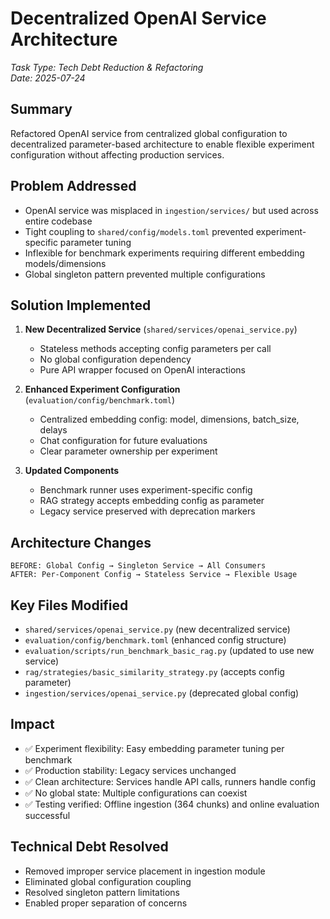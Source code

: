 # Decentralized OpenAI Service Architecture

*Task Type: Tech Debt Reduction & Refactoring*  
*Date: 2025-07-24*

## Summary
Refactored OpenAI service from centralized global configuration to decentralized parameter-based architecture to enable flexible experiment configuration without affecting production services.

## Problem Addressed
- OpenAI service was misplaced in `ingestion/services/` but used across entire codebase
- Tight coupling to `shared/config/models.toml` prevented experiment-specific parameter tuning
- Inflexible for benchmark experiments requiring different embedding models/dimensions
- Global singleton pattern prevented multiple configurations

## Solution Implemented
1. **New Decentralized Service** (`shared/services/openai_service.py`)
   - Stateless methods accepting config parameters per call
   - No global configuration dependency
   - Pure API wrapper focused on OpenAI interactions

2. **Enhanced Experiment Configuration** (`evaluation/config/benchmark.toml`)
   - Centralized embedding config: model, dimensions, batch_size, delays
   - Chat configuration for future evaluations
   - Clear parameter ownership per experiment

3. **Updated Components**
   - Benchmark runner uses experiment-specific config
   - RAG strategy accepts embedding config as parameter  
   - Legacy service preserved with deprecation markers

## Architecture Changes
```
BEFORE: Global Config → Singleton Service → All Consumers
AFTER: Per-Component Config → Stateless Service → Flexible Usage
```

## Key Files Modified
- `shared/services/openai_service.py` (new decentralized service)
- `evaluation/config/benchmark.toml` (enhanced config structure)
- `evaluation/scripts/run_benchmark_basic_rag.py` (updated to use new service)
- `rag/strategies/basic_similarity_strategy.py` (accepts config parameter)
- `ingestion/services/openai_service.py` (deprecated global config)

## Impact
- ✅ Experiment flexibility: Easy embedding parameter tuning per benchmark
- ✅ Production stability: Legacy services unchanged
- ✅ Clean architecture: Services handle API calls, runners handle config
- ✅ No global state: Multiple configurations can coexist
- ✅ Testing verified: Offline ingestion (364 chunks) and online evaluation successful

## Technical Debt Resolved
- Removed improper service placement in ingestion module
- Eliminated global configuration coupling
- Resolved singleton pattern limitations
- Enabled proper separation of concerns